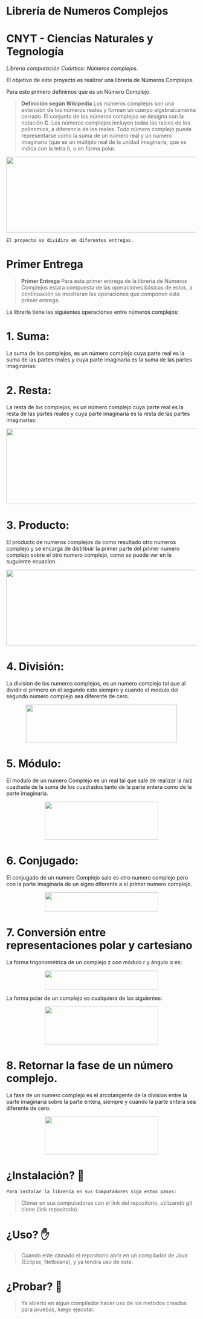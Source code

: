 # Librería de Numeros Complejos

# CNYT - Ciencias Naturales y Tegnología

_Librería computación Cuántica: Números complejos._

El objetivo de este proyecto es realizar una libreria de Números Complejos.

Para esto primero definimos que es un Número Complejo.

> **Definición según Wikipedia** Los números complejos son una extensión de los números reales y forman un cuerpo algebraicamente cerrado. El conjunto de los números complejos se designa con la notación **C**.  Los números complejos incluyen todas las raíces de los polinomios, a diferencia de los reales. Todo número complejo puede representarse como la suma de un número real y un número imaginario (que es un múltiplo real de la unidad imaginaria, que se indica con la letra i), o en forma polar.

<p align="center">
  <img width="700" height="200" src="https://masmates.files.wordpress.com/2014/01/numeros_complejos.png?w=630&h=224">
</p>

```
El proyecto se dividira en diferentes entregas.
```

# Primer Entrega

> **Primer Entrega** Para esta primer entrega de la librería de Números Complejos estara compuesta de las operaciones básicas de estos, a continuación se mostraran las operaciones que componen esta primer entrega.

La librería tiene las siguientes operaciones entre números complejos:


# 1. Suma:

La suma de los complejos, es un número complejo cuya parte real es la suma de las partes reales y cuya parte imaginaria es la suma de las partes imaginarias:


# 2. Resta:

La resta de los complejos, es un número complejo cuya parte real es la resta de las partes reales y cuya parte imaginaria es la resta de las partes imaginarias:
   
<p align="center">
  <img width="700" height="200" src="http://2.bp.blogspot.com/-v64tJ2cgWiI/T2AgA0MU0-I/AAAAAAAACac/FYyKH_uMRuo/s1600/sumarestacomplejos.png">
</p>
   
# 3. Producto:
  
  El producto de numeros complejos da como resultado otro numeros complejo y se encarga de distribuir la primer parte del primer numero   complejo sobre el otro numero complejo, como se puede ver en la suguiente ecuacion.
            
<p align="center">
  <img width="700" height="200" src="http://matematicatuya.com/Complejos/IMuS1b.png">
</p>

# 4. División:

  La division de los numeros complejos, es un numero complejo tal que al dividir el primero en el segundo esto siempre y cuando el         modulo del segundo numero complejo sea diferente de cero.
  
<p align="center">
  <img width="400" height="100" src="https://www.ditutor.com/numeros_complejos/images/12.gif">
</p>

# 5. Módulo:

   El modulo de un numero Complejo es un real tal que sale de realizar la raiz cuadrada de la suma de los cuadrados tanto de la parte      entera como de la parte imaginaria.

<p align="center">
  <img width="300" height="100" src="http://recursostic.educacion.es/descartes/web/materiales_didacticos/Numeros_complejos_operaciones/modulo.gif">
</p>

# 6. Conjugado:

  El conjugado de un numero Complejo sale es otro numero complejo pero con la parte imaginaria de un signo diferente a el primer numero   complejo.
<p align="center">
  <img width="300" height="50" src="https://wikimedia.org/api/rest_v1/media/math/render/svg/a31d6b1e6bf2cc9ae9fbb2eb3b8f468f082574b2">
</p>
  
  
# 7. Conversión entre representaciones polar y cartesiano

La forma trigonométrica de un complejo z con módulo r y ángulo α es:

<p align="center">
  <img width="300" height="50" src="https://www.matesfacil.com/BAC/complejos/IMG2/T1.png">
</p>

La forma polar de un complejo es cualquiera de las siguientes:

<p align="center">
  <img width="300" height="100" src="https://www.matesfacil.com/BAC/complejos/IMG2/T2.png">
</p>

# 8. Retornar la fase de un número complejo.

  La fase de un numero complejo es el arcotangente de la division entre la parte imaginaria sobre la parte entera, siempre y cuando la     parte entera sea diferente de cero.
  
  <p align="center">
  <img width="300" height="100" src="https://www.ditutor.com/numeros_complejos/images/17_1.gif">
</p>
  
  
 
# ¿Instalación? :file_folder:

```
Para instalar la librería en sus Computadores siga estos pasos:
```

> Clonar en sus computadores con el link del repositorio, utilizando git clone (link repositorio).

# ¿Uso? :hand:

> Cuando este clonado el repositorio abrir en un compilador de Java (Eclipse, Netbeans), y ya tendra uso de este.

# ¿Probar? :wrench:

> Ya abierto en algun compilador hacer uso de los metodos creados para pruebas, luego ejecutar.
